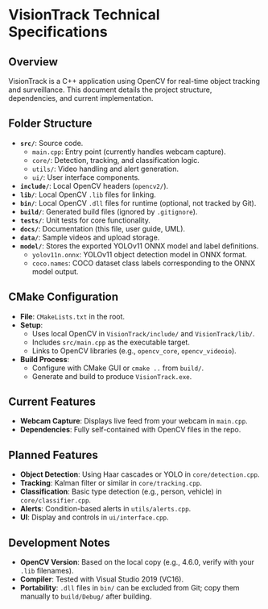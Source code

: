 # VisionTrack Technical Specifications

## Overview

VisionTrack is a C++ application using OpenCV for real-time object tracking and surveillance. This document details the project structure, dependencies, and current implementation.

## Folder Structure

- **`src/`**: Source code.
  - `main.cpp`: Entry point (currently handles webcam capture).
  - `core/`: Detection, tracking, and classification logic.
  - `utils/`: Video handling and alert generation.
  - `ui/`: User interface components.
- **`include/`**: Local OpenCV headers (`opencv2/`).
- **`lib/`**: Local OpenCV `.lib` files for linking.
- **`bin/`**: Local OpenCV `.dll` files for runtime (optional, not tracked by Git).
- **`build/`**: Generated build files (ignored by `.gitignore`).
- **`tests/`**: Unit tests for core functionality.
- **`docs/`**: Documentation (this file, user guide, UML).
- **`data/`**: Sample videos and upload storage.
- **`model/`**: Stores the exported YOLOv11 ONNX model and label definitions.
  - `yolov11n.onnx`: YOLOv11 object detection model in ONNX format.
  - `coco.names`: COCO dataset class labels corresponding to the ONNX model output.

## CMake Configuration

- **File**: `CMakeLists.txt` in the root.
- **Setup**:
  - Uses local OpenCV in `VisionTrack/include/` and `VisionTrack/lib/`.
  - Includes `src/main.cpp` as the executable target.
  - Links to OpenCV libraries (e.g., `opencv_core`, `opencv_videoio`).
- **Build Process**:
  - Configure with CMake GUI or `cmake ..` from `build/`.
  - Generate and build to produce `VisionTrack.exe`.

## Current Features

- **Webcam Capture**: Displays live feed from your webcam in `main.cpp`.
- **Dependencies**: Fully self-contained with OpenCV files in the repo.

## Planned Features

- **Object Detection**: Using Haar cascades or YOLO in `core/detection.cpp`.
- **Tracking**: Kalman filter or similar in `core/tracking.cpp`.
- **Classification**: Basic type detection (e.g., person, vehicle) in `core/classifier.cpp`.
- **Alerts**: Condition-based alerts in `utils/alerts.cpp`.
- **UI**: Display and controls in `ui/interface.cpp`.

## Development Notes

- **OpenCV Version**: Based on the local copy (e.g., 4.6.0, verify with your `.lib` filenames).
- **Compiler**: Tested with Visual Studio 2019 (VC16).
- **Portability**: `.dll` files in `bin/` can be excluded from Git; copy them manually to `build/Debug/` after building.
